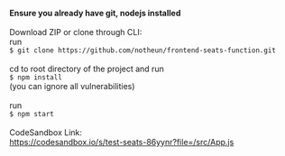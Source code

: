 <b>Ensure you already have git, nodejs installed <br/><br/></b>
Download ZIP or clone through CLI: <br/>
run <br/> `$ git clone https://github.com/notheun/frontend-seats-function.git` <br/><br/>
cd to root directory of the project and run <br/>`$ npm install` <br/>
(you can ignore all vulnerabilities) <br/><br/>
run <br/>`$ npm start`<br/><br/>
CodeSandbox Link: <br/>
https://codesandbox.io/s/test-seats-86yynr?file=/src/App.js
